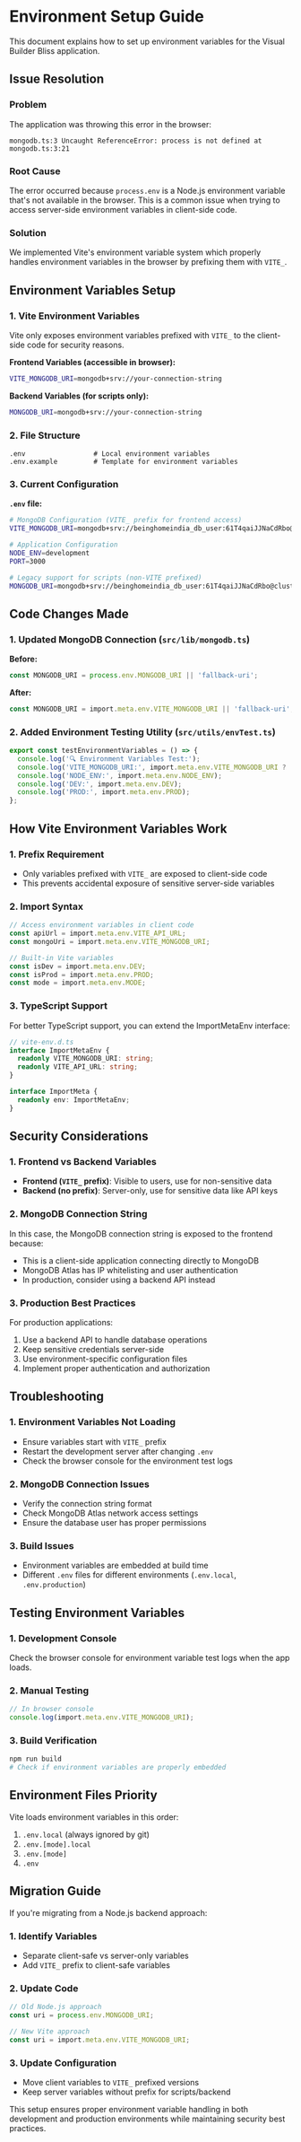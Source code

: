 # Environment Setup Guide

This document explains how to set up environment variables for the Visual Builder Bliss application.

## Issue Resolution

### Problem
The application was throwing this error in the browser:
```
mongodb.ts:3 Uncaught ReferenceError: process is not defined at mongodb.ts:3:21
```

### Root Cause
The error occurred because `process.env` is a Node.js environment variable that's not available in the browser. This is a common issue when trying to access server-side environment variables in client-side code.

### Solution
We implemented Vite's environment variable system which properly handles environment variables in the browser by prefixing them with `VITE_`.

## Environment Variables Setup

### 1. Vite Environment Variables
Vite only exposes environment variables prefixed with `VITE_` to the client-side code for security reasons.

**Frontend Variables (accessible in browser):**
```bash
VITE_MONGODB_URI=mongodb+srv://your-connection-string
```

**Backend Variables (for scripts only):**
```bash
MONGODB_URI=mongodb+srv://your-connection-string
```

### 2. File Structure
```
.env                 # Local environment variables
.env.example         # Template for environment variables
```

### 3. Current Configuration

**`.env` file:**
```bash
# MongoDB Configuration (VITE_ prefix for frontend access)
VITE_MONGODB_URI=mongodb+srv://beinghomeindia_db_user:61T4qaiJJNaCdRbo@cluster0.dldoreq.mongodb.net/visual-builder-bliss

# Application Configuration
NODE_ENV=development
PORT=3000

# Legacy support for scripts (non-VITE prefixed)
MONGODB_URI=mongodb+srv://beinghomeindia_db_user:61T4qaiJJNaCdRbo@cluster0.dldoreq.mongodb.net/visual-builder-bliss
```

## Code Changes Made

### 1. Updated MongoDB Connection (`src/lib/mongodb.ts`)
**Before:**
```typescript
const MONGODB_URI = process.env.MONGODB_URI || 'fallback-uri';
```

**After:**
```typescript
const MONGODB_URI = import.meta.env.VITE_MONGODB_URI || 'fallback-uri';
```

### 2. Added Environment Testing Utility (`src/utils/envTest.ts`)
```typescript
export const testEnvironmentVariables = () => {
  console.log('🔍 Environment Variables Test:');
  console.log('VITE_MONGODB_URI:', import.meta.env.VITE_MONGODB_URI ? '✅ Available' : '❌ Not found');
  console.log('NODE_ENV:', import.meta.env.NODE_ENV);
  console.log('DEV:', import.meta.env.DEV);
  console.log('PROD:', import.meta.env.PROD);
};
```

## How Vite Environment Variables Work

### 1. Prefix Requirement
- Only variables prefixed with `VITE_` are exposed to client-side code
- This prevents accidental exposure of sensitive server-side variables

### 2. Import Syntax
```typescript
// Access environment variables in client code
const apiUrl = import.meta.env.VITE_API_URL;
const mongoUri = import.meta.env.VITE_MONGODB_URI;

// Built-in Vite variables
const isDev = import.meta.env.DEV;
const isProd = import.meta.env.PROD;
const mode = import.meta.env.MODE;
```

### 3. TypeScript Support
For better TypeScript support, you can extend the ImportMetaEnv interface:

```typescript
// vite-env.d.ts
interface ImportMetaEnv {
  readonly VITE_MONGODB_URI: string;
  readonly VITE_API_URL: string;
}

interface ImportMeta {
  readonly env: ImportMetaEnv;
}
```

## Security Considerations

### 1. Frontend vs Backend Variables
- **Frontend (`VITE_` prefix)**: Visible to users, use for non-sensitive data
- **Backend (no prefix)**: Server-only, use for sensitive data like API keys

### 2. MongoDB Connection String
In this case, the MongoDB connection string is exposed to the frontend because:
- This is a client-side application connecting directly to MongoDB
- MongoDB Atlas has IP whitelisting and user authentication
- In production, consider using a backend API instead

### 3. Production Best Practices
For production applications:
1. Use a backend API to handle database operations
2. Keep sensitive credentials server-side
3. Use environment-specific configuration files
4. Implement proper authentication and authorization

## Troubleshooting

### 1. Environment Variables Not Loading
- Ensure variables start with `VITE_` prefix
- Restart the development server after changing `.env`
- Check the browser console for the environment test logs

### 2. MongoDB Connection Issues
- Verify the connection string format
- Check MongoDB Atlas network access settings
- Ensure the database user has proper permissions

### 3. Build Issues
- Environment variables are embedded at build time
- Different `.env` files for different environments (`.env.local`, `.env.production`)

## Testing Environment Variables

### 1. Development Console
Check the browser console for environment variable test logs when the app loads.

### 2. Manual Testing
```typescript
// In browser console
console.log(import.meta.env.VITE_MONGODB_URI);
```

### 3. Build Verification
```bash
npm run build
# Check if environment variables are properly embedded
```

## Environment Files Priority

Vite loads environment variables in this order:
1. `.env.local` (always ignored by git)
2. `.env.[mode].local`
3. `.env.[mode]`
4. `.env`

## Migration Guide

If you're migrating from a Node.js backend approach:

### 1. Identify Variables
- Separate client-safe vs server-only variables
- Add `VITE_` prefix to client-safe variables

### 2. Update Code
```typescript
// Old Node.js approach
const uri = process.env.MONGODB_URI;

// New Vite approach
const uri = import.meta.env.VITE_MONGODB_URI;
```

### 3. Update Configuration
- Move client variables to `VITE_` prefixed versions
- Keep server variables without prefix for scripts/backend

This setup ensures proper environment variable handling in both development and production environments while maintaining security best practices.
